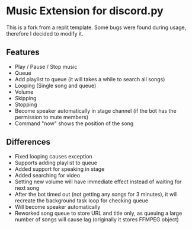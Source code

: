 # Music Extension for discord.py
This is a fork from a replit template. Some bugs were found during usage, therefore I decided to modify it.
## Features
- Play / Pause / Stop music
- Queue
- Add playlist to queue (it will takes a while to search all songs)
- Looping (Single song and queue)
- Volume
- Skipping
- Stopping
- Become speaker automatically in stage channel (if the bot has the permission to mute members)
- Command "now" shows the position of the song

## Differences
- Fixed looping causes exception
- Supports adding playlist to queue
- Added support for speaking in stage
- Added searching for video
- Setting new volume will have immediate effect instead of waiting for next song
- After the bot timed out (not getting any songs for 3 minutes), it will recreate the background task loop for checking queue
- Will become speaker automatically
- Reworked song queue to store URL and title only, as queuing a large number of songs will cause lag (originally it stores FFMPEG object)